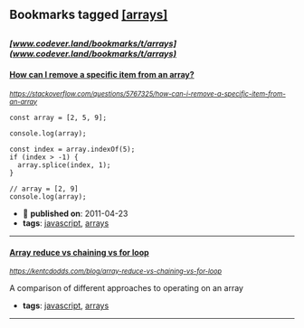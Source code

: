 ## Bookmarks tagged [[arrays]](https://www.codever.land/search?q=[arrays])

_<sup><sup>[www.codever.land/bookmarks/t/arrays](www.codever.land/bookmarks/t/arrays)</sup></sup>_
---
#### [How can I remove a specific item from an array?](https://stackoverflow.com/questions/5767325/how-can-i-remove-a-specific-item-from-an-array)
_<sup>https://stackoverflow.com/questions/5767325/how-can-i-remove-a-specific-item-from-an-array</sup>_

```
const array = [2, 5, 9];

console.log(array);

const index = array.indexOf(5);
if (index > -1) {
  array.splice(index, 1);
}

// array = [2, 9]
console.log(array); 
```
* :calendar: **published on**: 2011-04-23
* **tags**: [javascript](../tagged/javascript.md), [arrays](../tagged/arrays.md)
---
#### [Array reduce vs chaining vs for loop](https://kentcdodds.com/blog/array-reduce-vs-chaining-vs-for-loop)
_<sup>https://kentcdodds.com/blog/array-reduce-vs-chaining-vs-for-loop</sup>_

A comparison of different approaches to operating on an array

* **tags**: [javascript](../tagged/javascript.md), [arrays](../tagged/arrays.md)
---
